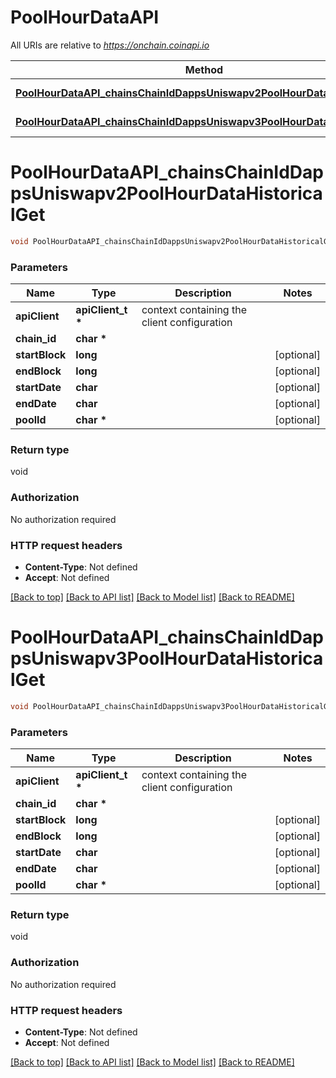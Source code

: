 # PoolHourDataAPI

All URIs are relative to *https://onchain.coinapi.io*

Method | HTTP request | Description
------------- | ------------- | -------------
[**PoolHourDataAPI_chainsChainIdDappsUniswapv2PoolHourDataHistoricalGet**](PoolHourDataAPI.md#PoolHourDataAPI_chainsChainIdDappsUniswapv2PoolHourDataHistoricalGet) | **GET** /chains/{chain_id}/dapps/uniswapv2/poolHourData/historical | 
[**PoolHourDataAPI_chainsChainIdDappsUniswapv3PoolHourDataHistoricalGet**](PoolHourDataAPI.md#PoolHourDataAPI_chainsChainIdDappsUniswapv3PoolHourDataHistoricalGet) | **GET** /chains/{chain_id}/dapps/uniswapv3/poolHourData/historical | 


# **PoolHourDataAPI_chainsChainIdDappsUniswapv2PoolHourDataHistoricalGet**
```c
void PoolHourDataAPI_chainsChainIdDappsUniswapv2PoolHourDataHistoricalGet(apiClient_t *apiClient, char * chain_id, long startBlock, long endBlock, char startDate, char endDate, char * poolId);
```

### Parameters
Name | Type | Description  | Notes
------------- | ------------- | ------------- | -------------
**apiClient** | **apiClient_t \*** | context containing the client configuration |
**chain_id** | **char \*** |  | 
**startBlock** | **long** |  | [optional] 
**endBlock** | **long** |  | [optional] 
**startDate** | **char** |  | [optional] 
**endDate** | **char** |  | [optional] 
**poolId** | **char \*** |  | [optional] 

### Return type

void

### Authorization

No authorization required

### HTTP request headers

 - **Content-Type**: Not defined
 - **Accept**: Not defined

[[Back to top]](#) [[Back to API list]](../README.md#documentation-for-api-endpoints) [[Back to Model list]](../README.md#documentation-for-models) [[Back to README]](../README.md)

# **PoolHourDataAPI_chainsChainIdDappsUniswapv3PoolHourDataHistoricalGet**
```c
void PoolHourDataAPI_chainsChainIdDappsUniswapv3PoolHourDataHistoricalGet(apiClient_t *apiClient, char * chain_id, long startBlock, long endBlock, char startDate, char endDate, char * poolId);
```

### Parameters
Name | Type | Description  | Notes
------------- | ------------- | ------------- | -------------
**apiClient** | **apiClient_t \*** | context containing the client configuration |
**chain_id** | **char \*** |  | 
**startBlock** | **long** |  | [optional] 
**endBlock** | **long** |  | [optional] 
**startDate** | **char** |  | [optional] 
**endDate** | **char** |  | [optional] 
**poolId** | **char \*** |  | [optional] 

### Return type

void

### Authorization

No authorization required

### HTTP request headers

 - **Content-Type**: Not defined
 - **Accept**: Not defined

[[Back to top]](#) [[Back to API list]](../README.md#documentation-for-api-endpoints) [[Back to Model list]](../README.md#documentation-for-models) [[Back to README]](../README.md)

